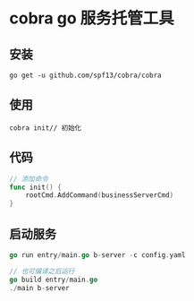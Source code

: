 # cobra go 服务托管工具
## 安装
`go get -u github.com/spf13/cobra/cobra`
## 使用
`cobra init// 初始化`

## 代码
```go
// 添加命令  
func init() {
	rootCmd.AddCommand(businessServerCmd)
}
```

## 启动服务
```go
go run entry/main.go b-server -c config.yaml

// 也可编译之后运行
go build entry/main.go
./main b-server
```
